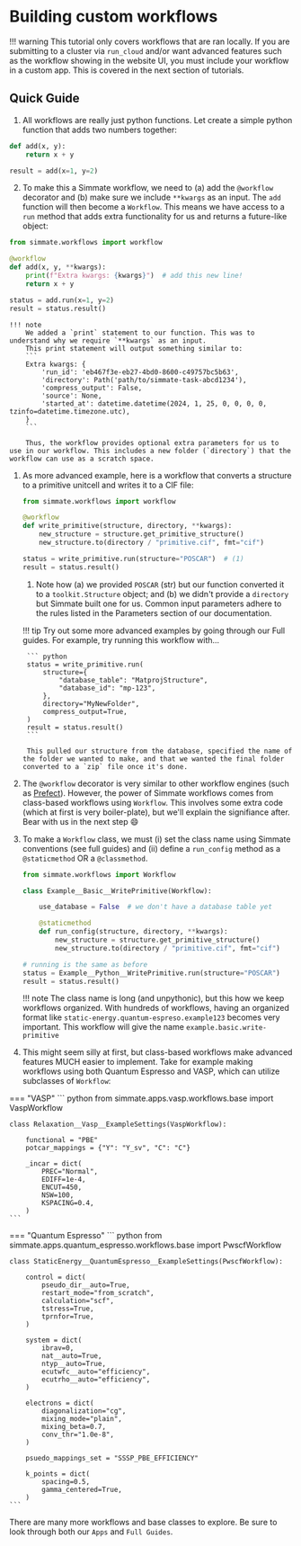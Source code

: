 
# Building custom workflows

!!! warning
    This tutorial only covers workflows that are ran locally. If you are submitting to a cluster via `run_cloud` and/or want advanced features such as the workflow showing in the website UI, you must include your workflow in a custom app. This
    is covered in the next section of tutorials.

## Quick Guide

1. All workflows are really just python functions. Let create a simple python function that adds two numbers together:
```python
def add(x, y):
    return x + y

result = add(x=1, y=2)
```

2. To make this a Simmate workflow, we need to (a) add the `@workflow` decorator and (b) make sure we include `**kwargs` as an input. The `add` function will then become a `Workflow`. This means we have access to a `run` method that adds extra functionality for us and returns a future-like object:
```python
from simmate.workflows import workflow

@workflow
def add(x, y, **kwargs):
    print(f"Extra kwargs: {kwargs}")  # add this new line!
    return x + y

status = add.run(x=1, y=2)
result = status.result()
```

    !!! note
        We added a `print` statement to our function. This was to understand why we require `**kwargs` as an input.
        This print statement will output something similar to:
        ```
        Extra kwargs: {
            'run_id': 'eb467f3e-eb27-4bd0-8600-c49757bc5b63',
            'directory': Path('path/to/simmate-task-abcd1234'),
            'compress_output': False,
            'source': None,
            'started_at': datetime.datetime(2024, 1, 25, 0, 0, 0, 0, tzinfo=datetime.timezone.utc),
        }
        ```

        Thus, the workflow provides optional extra parameters for us to use in our workflow. This includes a new folder (`directory`) that the workflow can use as a scratch space.


1. As more advanced example, here is a workflow that converts a structure to a primitive unitcell and writes it to a CIF file:
    ``` python
    from simmate.workflows import workflow

    @workflow
    def write_primitive(structure, directory, **kwargs):
        new_structure = structure.get_primitive_structure()
        new_structure.to(directory / "primitive.cif", fmt="cif")

    status = write_primitive.run(structure="POSCAR")  # (1)
    result = status.result()
    ```

    1. Note how (a) we provided `POSCAR` (str) but our function converted it to a `toolkit.Structure` object; and (b) we didn't provide a `directory` but Simmate built one for us. Common input parameters adhere to the rules listed in the Parameters section of our documentation.

    !!! tip
        Try out some more advanced examples by going through our Full guides. For example, try running this workflow with...

        ``` python
        status = write_primitive.run(
            structure={
                "database_table": "MatprojStructure",
                "database_id": "mp-123",
            },
            directory="MyNewFolder",
            compress_output=True,
        )
        result = status.result()
        ```

        This pulled our structure from the database, specified the name of the folder we wanted to make, and that we wanted the final folder converted to a `zip` file once it's done.

2. The `@workflow` decorator is very similar to other workflow engines (such as [Prefect](https://www.prefect.io/)). However, the power of Simmate workflows comes from class-based workflows using `Workflow`. This involves some extra code (which at first is very boiler-plate), but we'll explain the signifiance after. Bear with us in the next step :smile:

3. To make a `Workflow` class, we must (i) set the class name using Simmate conventions (see full guides) and (ii) define a `run_config` method as a `@staticmethod` OR a `@classmethod`.
    ``` python
    from simmate.workflows import Workflow

    class Example__Basic__WritePrimitive(Workflow):

        use_database = False  # we don't have a database table yet

        @staticmethod
        def run_config(structure, directory, **kwargs):
            new_structure = structure.get_primitive_structure()
            new_structure.to(directory / "primitive.cif", fmt="cif")
    
    # running is the same as before
    status = Example__Python__WritePrimitive.run(structure="POSCAR")
    result = status.result()
    ```

    !!! note
        The class name is long (and unpythonic), but this how we keep workflows organized. With hundreds of workflows, having an organized format like `static-energy.quantum-espreso.example123` becomes very important. This workflow will give the name `example.basic.write-primitive`

4. This might seem silly at first, but class-based workflows make advanced features MUCH easier to implement. Take for example making workflows using both Quantum Espresso and VASP, which can utilize subclasses of `Workflow`:

=== "VASP"
    ``` python
    from simmate.apps.vasp.workflows.base import VaspWorkflow

    class Relaxation__Vasp__ExampleSettings(VaspWorkflow):

        functional = "PBE"
        potcar_mappings = {"Y": "Y_sv", "C": "C"}

        _incar = dict(
            PREC="Normal",
            EDIFF=1e-4,
            ENCUT=450,
            NSW=100,
            KSPACING=0.4,
        )
    ```

=== "Quantum Espresso"
    ``` python
    from simmate.apps.quantum_espresso.workflows.base import PwscfWorkflow


    class StaticEnergy__QuantumEspresso__ExampleSettings(PwscfWorkflow):

        control = dict(
            pseudo_dir__auto=True,
            restart_mode="from_scratch",
            calculation="scf",
            tstress=True,
            tprnfor=True,
        )

        system = dict(
            ibrav=0,
            nat__auto=True,
            ntyp__auto=True,
            ecutwfc__auto="efficiency",
            ecutrho__auto="efficiency",
        )

        electrons = dict(
            diagonalization="cg",
            mixing_mode="plain",
            mixing_beta=0.7,
            conv_thr="1.0e-8",
        )

        psuedo_mappings_set = "SSSP_PBE_EFFICIENCY"

        k_points = dict(
            spacing=0.5,
            gamma_centered=True,
        )
    ```

There are many more workflows and base classes to explore. Be sure to look through both our `Apps` and `Full Guides`.
